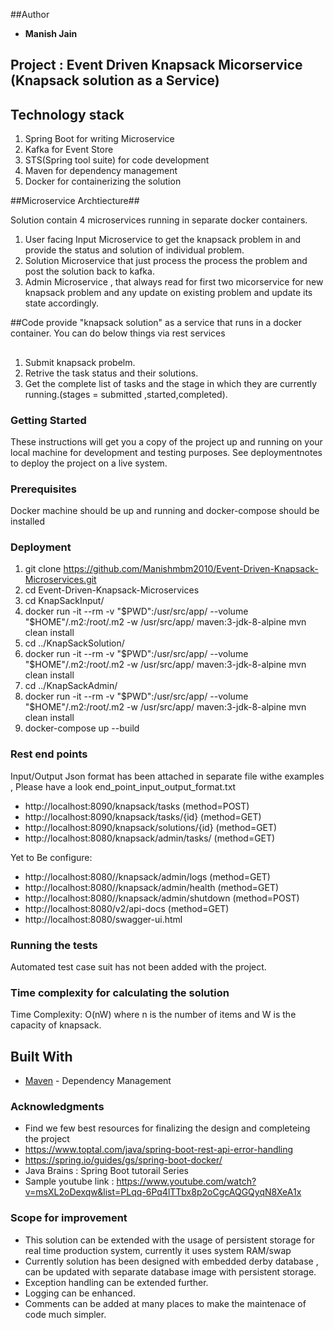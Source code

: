 ##Author

* **Manish Jain**

## Project : Event Driven Knapsack Micorservice (Knapsack solution as a Service) 

## Technology stack

1. Spring Boot for writing Microservice
2. Kafka for Event Store
3. STS(Spring tool suite) for code development
4. Maven for dependency management
5. Docker for containerizing the solution

##Microservice Archtiecture##

Solution contain 4 microservices running in separate docker containers.

1. User facing Input Microservice to get the knapsack problem in and provide the status and solution of individual problem.
2. Solution Microservice that just process the process the problem and post the solution back to kafka.
3. Admin Microservice , that always read for first two micorservice for new knapsack problem and any update on existing problem and update its state accordingly.

##Code provide "knapsack solution" as a service that runs in a docker container.
You can do below things via rest services
##
1. Submit knapsack probelm.
2. Retrive the task status and their solutions.
3. Get the complete list of tasks and the stage in which they are currently running.(stages = submitted ,started,completed).
 
### Getting Started

These instructions will get you a copy of the project up and running on your local machine for development and testing purposes. See deploymentnotes to deploy the project on a live system.

### Prerequisites

Docker machine should be up and running and docker-compose should be installed

### Deployment

1. git clone https://github.com/Manishmbm2010/Event-Driven-Knapsack-Microservices.git
2. cd Event-Driven-Knapsack-Microservices
3. cd KnapSackInput/
4. docker run -it --rm -v "$PWD":/usr/src/app/ --volume "$HOME"/.m2:/root/.m2 -w /usr/src/app/ maven:3-jdk-8-alpine mvn clean install
5. cd ../KnapSackSolution/
6. docker run -it --rm -v "$PWD":/usr/src/app/ --volume "$HOME"/.m2:/root/.m2 -w /usr/src/app/ maven:3-jdk-8-alpine mvn clean install
7. cd ../KnapSackAdmin/
8. docker run -it --rm -v "$PWD":/usr/src/app/ --volume "$HOME"/.m2:/root/.m2 -w /usr/src/app/ maven:3-jdk-8-alpine mvn clean install
9. docker-compose up --build


### Rest end points

Input/Output Json format has been attached in separate file withe examples , Please have a look end_point_input_output_format.txt

* http://localhost:8090/knapsack/tasks 			(method=POST)
* http://localhost:8090/knapsack/tasks/{id}		(method=GET)
* http://localhost:8090/knapsack/solutions/{id}		(method=GET) 
* http://localhost:8080/knapsack/admin/tasks/		(method=GET)

Yet to Be configure:
* http://localhost:8080//knapsack/admin/logs		(method=GET)
* http://localhost:8080//knapsack/admin/health		(method=GET)
* http://localhost:8080//knapsack/admin/shutdown 	(method=POST)
* http://localhost:8080/v2/api-docs			(method=GET)
* http://localhost:8080/swagger-ui.html     

### Running the tests

Automated test case suit has not been added with the project.

### Time complexity for calculating the solution

Time Complexity: O(nW) where n is the number of items and W is the capacity of knapsack.

## Built With

* [Maven](https://maven.apache.org/) - Dependency Management


### Acknowledgments

* Find we few best resources for finalizing the design and completeing the project
* https://www.toptal.com/java/spring-boot-rest-api-error-handling
* https://spring.io/guides/gs/spring-boot-docker/
* Java Brains :  Spring Boot tutorail Series
* Sample youtube link :  https://www.youtube.com/watch?v=msXL2oDexqw&list=PLqq-6Pq4lTTbx8p2oCgcAQGQyqN8XeA1x


### Scope for improvement 

* This solution can be extended with the usage of persistent storage for real time production system, currently it uses system RAM/swap
* Currently solution has been designed with embedded derby database , can be updated with separate database image with persistent storage.
* Exception handling can be extended further.
* Logging can be enhanced.
* Comments can be added at many places to make the maintenace of code much simpler.



